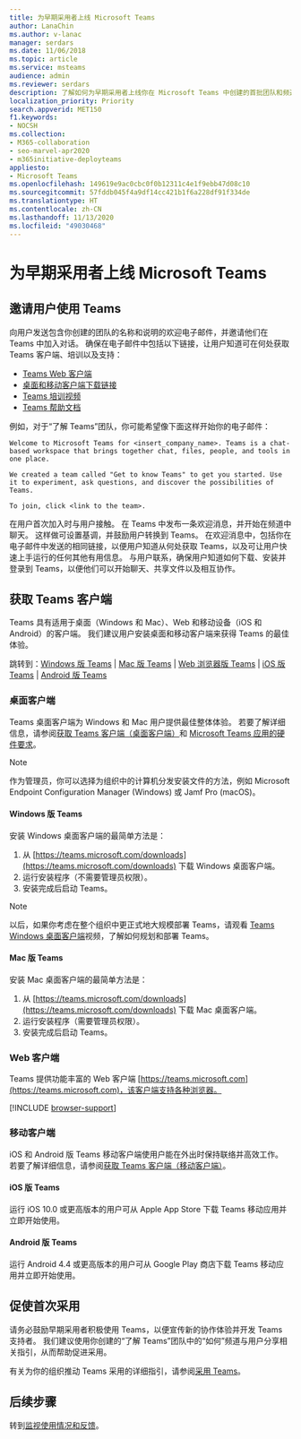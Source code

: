 ```yaml
---
title: 为早期采用者上线 Microsoft Teams
author: LanaChin
ms.author: v-lanac
manager: serdars
ms.date: 11/06/2018
ms.topic: article
ms.service: msteams
audience: admin
ms.reviewer: serdars
description: 了解如何为早期采用者上线你在 Microsoft Teams 中创建的首批团队和频道。
localization_priority: Priority
search.appverid: MET150
f1.keywords:
- NOCSH
ms.collection:
- M365-collaboration
- seo-marvel-apr2020
- m365initiative-deployteams
appliesto:
- Microsoft Teams
ms.openlocfilehash: 149619e9ac0cbc0f0b12311c4e1f9ebb47d08c10
ms.sourcegitcommit: 57fddb045f4a9df14cc421b1f6a228df91f334de
ms.translationtype: HT
ms.contentlocale: zh-CN
ms.lasthandoff: 11/13/2020
ms.locfileid: "49030468"
---
```

# <a name="onboard-early-adopters-to-microsoft-teams"></a>为早期采用者上线 Microsoft Teams

## <a name="invite-users-to-teams"></a>邀请用户使用 Teams

向用户发送包含你创建的团队的名称和说明的欢迎电子邮件，并邀请他们在 Teams 中加入对话。 确保在电子邮件中包括以下链接，让用户知道可在何处获取 Teams 客户端、培训以及支持：
- [Teams Web 客户端](https://teams.microsoft.com)
- [桌面和移动客户端下载链接](https://teams.microsoft.com/downloads)
- [Teams 培训视频](https://support.office.com/article/microsoft-teams-video-training-4f108e54-240b-4351-8084-b1089f0d21d7)
- [Teams 帮助文档](https://support.office.com/teams)

例如，对于“了解 Teams”团队，你可能希望像下面这样开始你的电子邮件：

   ```console
   Welcome to Microsoft Teams for <insert_company_name>. Teams is a chat-based workspace that brings together chat, files, people, and tools in one place. 

   We created a team called "Get to know Teams" to get you started. Use it to experiment, ask questions, and discover the possibilities of Teams. 

   To join, click <link to the team>.
   ```

在用户首次加入时与用户接触。 在 Teams 中发布一条欢迎消息，并开始在频道中聊天。 这样做可设置基调，并鼓励用户转换到 Teams。 在欢迎消息中，包括你在电子邮件中发送的相同链接，以便用户知道从何处获取 Teams，以及可让用户快速上手运行的任何其他有用信息。 与用户联系，确保用户知道如何下载、安装并登录到 Teams，以便他们可以开始聊天、共享文件以及相互协作。  

## <a name="get-teams-clients"></a>获取 Teams 客户端
Teams 具有适用于桌面（Windows 和 Mac）、Web 和移动设备（iOS 和 Android）的客户端。 我们建议用户安装桌面和移动客户端来获得 Teams 的最佳体验。 

跳转到：[Windows 版 Teams](#teams-for-windows) | [Mac 版 Teams](#teams-for-mac) | [Web 浏览器版 Teams](#web-client) | [iOS 版 Teams](#teams-for-ios) |  [Android 版 Teams](#teams-for-android)

### <a name="desktop-client"></a>桌面客户端

Teams 桌面客户端为 Windows 和 Mac 用户提供最佳整体体验。 若要了解详细信息，请参阅[获取 Teams 客户端（桌面客户端）](https://docs.microsoft.com/MicrosoftTeams/get-clients#desktop-client)和 [Microsoft Teams 应用的硬件要求](https://docs.microsoft.com/MicrosoftTeams/hardware-requirements-for-the-teams-app)。

> [!NOTE]
> 作为管理员，你可以选择为组织中的计算机分发安装文件的方法，例如 Microsoft Endpoint Configuration Manager (Windows) 或 Jamf Pro (macOS)。

#### <a name="teams-for-windows"></a>Windows 版 Teams 
安装 Windows 桌面客户端的最简单方法是：

1. 从 [https://teams.microsoft.com/downloads](https://teams.microsoft.com/downloads) 下载 Windows 桌面客户端。
2. 运行安装程序（不需要管理员权限）。 
3. 安装完成后启动 Teams。

> [!NOTE]
> 以后，如果你考虑在整个组织中更正式地大规模部署 Teams，请观看 [Teams Windows 桌面客户端](https://aka.ms/teams-clients)视频，了解如何规划和部署 Teams。 

#### <a name="teams-for-mac"></a>Mac 版 Teams 
安装 Mac 桌面客户端的最简单方法是：

1. 从 [https://teams.microsoft.com/downloads](https://teams.microsoft.com/downloads) 下载 Mac 桌面客户端。
2. 运行安装程序（需要管理员权限）。 
3. 安装完成后启动 Teams。

### <a name="web-client"></a>Web 客户端
Teams 提供功能丰富的 Web 客户端 [https://teams.microsoft.com](https://teams.microsoft.com)，该客户端支持各种浏览器。

[!INCLUDE [browser-support](includes/browser-support.md)]

### <a name="mobile-client"></a>移动客户端

iOS 和 Android 版 Teams 移动客户端使用户能在外出时保持联络并高效工作。 若要了解详细信息，请参阅[获取 Teams 客户端（移动客户端）](https://docs.microsoft.com/MicrosoftTeams/get-clients#mobile-clients)。

#### <a name="teams-for-ios"></a>iOS 版 Teams 

运行 iOS 10.0 或更高版本的用户可从 Apple App Store 下载 Teams 移动应用并立即开始使用。  

#### <a name="teams-for-android"></a>Android 版 Teams 
运行 Android 4.4 或更高版本的用户可从 Google Play 商店下载 Teams 移动应用并立即开始使用。  

## <a name="drive-initial-adoption"></a>促使首次采用

请务必鼓励早期采用者积极使用 Teams，以便宣传新的协作体验并开发 Teams 支持者。 我们建议使用你创建的“了解 Teams”团队中的“如何”频道与用户分享相关指引，从而帮助促进采用。 

有关为你的组织推动 Teams 采用的详细指引，请参阅[采用 Teams](adopt-microsoft-teams-landing-page.md)。

## <a name="next-steps"></a>后续步骤
转到[监视使用情况和反馈](get-started-with-teams-monitor-usage-and-feedback.md)。
